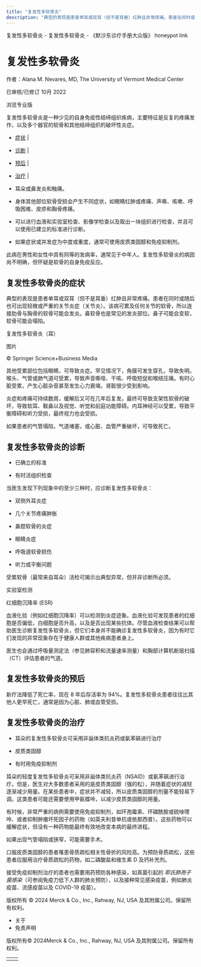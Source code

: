 ```yaml
---
title: "复发性多软骨炎"
description: "典型的表现是患者单耳或双耳（但不是耳垂）红肿且非常疼痛。患者在同时或随后也可出现轻微或严重的关节炎症（关节炎）。该病可累及任何关节的软骨，所以连接肋骨与胸骨的软骨可能会发炎。鼻软骨也是常见的发炎部位。鼻子可能会变软，软骨可能会塌陷。"
---
```


﻿复发性多软骨炎 \- 复发性多软骨炎 \- 《默沙东诊疗手册大众版》 honeypot link

# 复发性多软骨炎

作者：Alana M. Nevares, MD, The University of Vermont Medical Center

已审核/已修订 10月 2022

浏览专业版

复发性多软骨炎是一种少见的自身免疫性结缔组织疾病，主要特征是反复的疼痛发作，以及多个器官的软骨和其他结缔组织的破坏性炎症。

- [症状](#症状_v38404299_zh) \|
- [诊断](#诊断_v38404306_zh) \|
- [预后](#预后_v38404332_zh) \|
- [治疗](#治疗_v38404335_zh) \|

- 耳朵或鼻发炎和触痛。

- 身体其他部位软骨受损会产生不同症状，如眼睛红肿或疼痛、声嘶、咳嗽、呼吸困难、皮疹和胸骨疼痛。

- 可以进行血液和实验室检查、影像学检查以及取出一块组织进行检查，并且可以使用已建立的标准进行诊断。

- 如果症状或并发症为中度或重度，通常可使用皮质类固醇和免疫抑制剂。


此病在男性和女性中具有同等的发病率，通常见于中年人。复发性多软骨炎的病因尚不明确，但怀疑是软骨的自身免疫反应。

## 复发性多软骨炎的症状

典型的表现是患者单耳或双耳（但不是耳垂）红肿且非常疼痛。患者在同时或随后也可出现轻微或严重的关节炎症（关节炎）。该病可累及任何关节的软骨，所以连接肋骨与胸骨的软骨可能会发炎。鼻软骨也是常见的发炎部位。鼻子可能会变软，软骨可能会塌陷。

复发性多软骨炎（耳）



图片

© Springer Science+Business Media

其他受累部位包括眼睛，可导致炎症。罕见情况下，角膜可发生穿孔，导致失明。喉头、气管或肺气道可受累，导致声音嘶哑、干咳、呼吸短促和喉结压痛。有时心脏受累，产生心脏杂音甚至发生心力衰竭。肾脏很少受到影响。

炎症和疼痛可持续数周，缓解后又可在几年后复发。最终可导致支架性软骨的破坏，导致软耳、鞍鼻以及视觉、听觉和前庭功能障碍。内耳神经可以受累，导致平衡障碍和听力受损，最终视力也会受损。

如果患者的气管塌陷，气道堵塞，或心脏、血管严重破坏，可导致死亡。

## 复发性多软骨炎的诊断

- 已确立的标准

- 有时活组织检查


当医生发现下列现象中的至少三种时，应诊断复发性多软骨炎：

- 双侧外耳炎症

- 几个关节疼痛肿胀

- 鼻腔软骨的炎症

- 眼睛炎症

- 呼吸道软骨损伤

- 听力或平衡问题


受累软骨（最常来自耳朵）活检可揭示出典型异常，但并非诊断所必须。

实验室检测

红细胞沉降率 (ESR)



血液化验（例如红细胞沉降率）可以检测到炎症迹象。血液化验可发现患者的红细胞是否偏低，白细胞是否升高，以及是否出现某些抗体。尽管血液检查结果可以帮助医生诊断复发性多软骨炎，但它们本身并不能确诊复发性多软骨炎，因为有时它们发现的异常现象存在于健康人群或其他疾病患者身上。

医生也会通过呼吸量测定法（参见肺容积和流量速率测量）和胸部计算机断层扫描（CT）评估患者的气道。

## 复发性多软骨炎的预后

新疗法降低了死亡率，现在 8 年后存活率为 94%。复发性多软骨炎患者往往比其他人更早死亡，通常是因为心脏、肺或血管受损。

## 复发性多软骨炎的治疗

- 耳朵的复发性多软骨炎可采用非甾体类抗炎药或氨苯砜进行治疗

- 皮质类固醇

- 有时用免疫抑制剂


耳朵的轻度复发性多软骨炎可采用非甾体类抗炎药（NSAID）或氨苯砜进行治疗。但是，医生对大多数患者采用的是皮质类固醇（强的松），并随着症状的减轻逐渐减少用量。在某些患者中，症状并不减轻，所以皮质类固醇的剂量不能轻易下调。这类患者可能还需要使用甲氨蝶呤，以减少皮质类固醇的用量。

有时候，非常严重的病例需要使用免疫抑制剂，如环孢霉素、环磷酰胺或硫唑嘌呤、或者抑制肿瘤坏死因子的药物（如英夫利昔单抗或依那西普）。这些药物可以缓解症状，但没有一种药物能最终有效地改变本病的最终进程。

如果出现气管塌陷或狭窄，可能需要手术。

口服皮质类固醇的患者罹患骨质疏松相关性骨折的风险高。为预防骨质疏松，这些患者应服用治疗骨质疏松的药物，如二磷酸盐和维生素 D 及钙补充剂。

接受免疫抑制剂治疗的患者也需要用药预防各种感染，如真菌引起的 _耶氏肺孢子菌感染_（可参阅免疫力低下人群的肺炎预防），以及接种常见感染疫苗，例如肺炎疫苗、流感疫苗以及 COVID-19 疫苗）。



版权所有 © 2024
Merck & Co., Inc., Rahway, NJ, USA 及其附属公司。保留所有权利。

- 关于
- 免责声明

版权所有© 2024Merck & Co., Inc., Rahway, NJ, USA 及其附属公司。保留所有权利。

|     |     |
| --- | --- |
|  |  |